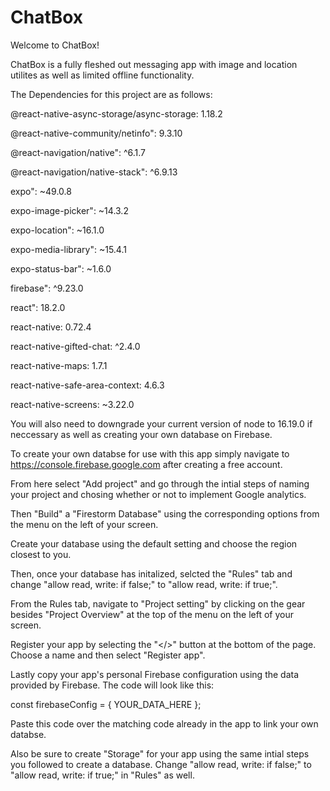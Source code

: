 # ChatBox

Welcome to ChatBox!

ChatBox is a fully fleshed out messaging app with image and location utilites as well as limited offline functionality. 

The Dependencies for this project are as follows:

@react-native-async-storage/async-storage: 1.18.2

@react-native-community/netinfo": 9.3.10

@react-navigation/native": ^6.1.7

@react-navigation/native-stack": ^6.9.13

expo": ~49.0.8

expo-image-picker": ~14.3.2

expo-location": ~16.1.0

expo-media-library": ~15.4.1

expo-status-bar": ~1.6.0

firebase": ^9.23.0

react": 18.2.0

react-native: 0.72.4

react-native-gifted-chat: ^2.4.0

react-native-maps: 1.7.1

react-native-safe-area-context: 4.6.3

react-native-screens: ~3.22.0

You will also need to downgrade your current version of node to 16.19.0 if neccessary as well as creating your own database on Firebase.

To create your own databse for use with this app simply navigate to https://console.firebase.google.com after creating a free account.

From here select "Add project" and go through the intial steps of naming your project and chosing whether or not to implement Google analytics.

Then "Build" a "Firestorm Database" using the corresponding options from the menu on the left of your screen. 

Create your database using the default setting and choose the region closest to you.

Then, once your database has initalized, selcted the "Rules" tab and change "allow read, write: if false;" to "allow read, write: if true;".

From the Rules tab, navigate to "Project setting" by clicking on the gear besides "Project Overview" at the top of the menu on the left of your screen.

Register your app by selecting the "</>" button at the bottom of the page. Choose a name and then select "Register app".

Lastly copy your app's personal Firebase configuration using the data provided by Firebase. The code will look like this:

const firebaseConfig = {
  YOUR_DATA_HERE
};

Paste this code over the matching code already in the app to link your own databse.

Also be sure to create "Storage" for your app using the same intial steps you followed to create a database. Change "allow read, write: if false;" to "allow read, write: if true;" in "Rules" as well.



